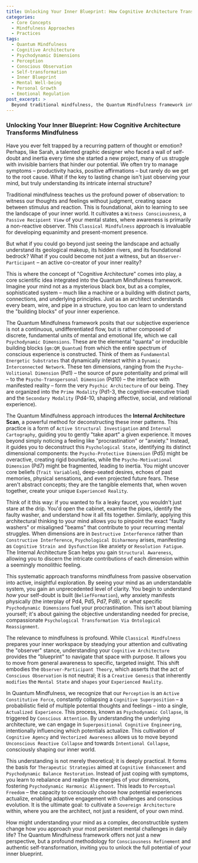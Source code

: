 ```yaml
---
title: Unlocking Your Inner Blueprint: How Cognitive Architecture Transforms Mindfulness
categories:
  - Core Concepts
  - Mindfulness Approaches
  - Practices
tags:
  - Quantum Mindfulness
  - Cognitive Architecture
  - Psychodynamic Dimensions
  - Perception
  - Conscious Observation
  - Self-transformation
  - Inner Blueprint
  - Mental Well-being
  - Personal Growth
  - Emotional Regulation
post_excerpt: >
  Beyond traditional mindfulness, the Quantum Mindfulness framework introduces a revolutionary approach: understanding your mind as a complex Cognitive Architecture. This article explores how identifying the Psychodynamic Dimensions that form your inner world allows for precise, transformative interventions, moving you from passive observation to active co-creation of your reality. Discover how to unlock your inner blueprint for lasting psychological freedom.
---
```


### Unlocking Your Inner Blueprint: How Cognitive Architecture Transforms Mindfulness

Have you ever felt trapped by a recurring pattern of thought or emotion? Perhaps, like Sarah, a talented graphic designer who faced a wall of self-doubt and inertia every time she started a new project, many of us struggle with invisible barriers that hinder our potential. We often try to manage symptoms – productivity hacks, positive affirmations – but rarely do we get to the root cause. What if the key to lasting change isn't just observing your mind, but truly understanding its intricate internal structure?

Traditional mindfulness teaches us the profound power of observation: to witness our thoughts and feelings without judgment, creating space between stimulus and reaction. This is foundational, akin to learning to see the landscape of your inner world. It cultivates a `Witness Consciousness`, a `Passive Recipient View` of your mental states, where awareness is primarily a non-reactive observer. This `Classical Mindfulness` approach is invaluable for developing equanimity and present-moment presence.

But what if you could go beyond just seeing the landscape and actually understand its geological makeup, its hidden rivers, and its foundational bedrock? What if you could become not just a witness, but an `Observer-Participant` – an active co-creator of your inner reality?

This is where the concept of "Cognitive Architecture" comes into play, a core scientific idea integrated into the Quantum Mindfulness framework. Imagine your mind not as a mysterious black box, but as a complex, sophisticated system – much like a machine or a building with distinct parts, connections, and underlying principles. Just as an architect understands every beam, wire, and pipe in a structure, you too can learn to understand the "building blocks" of your inner experience.

The Quantum Mindfulness framework posits that our subjective experience is not a continuous, undifferentiated flow, but is rather composed of discrete, fundamental units of mental and emotional life, which we call `Psychodynamic Dimensions`. These are the elemental "quanta" or irreducible building blocks (`qm:QM_Quantum`) from which the entire spectrum of conscious experience is constructed. Think of them as `Fundamental Energetic Substrates` that dynamically interact within a `Dynamic Interconnected Network`. These ten dimensions, ranging from the `Psycho-Volitional Dimension` (Pd1) – the source of pure potentiality and primal will – to the `Psycho-Transpersonal Dimension` (Pd10) – the interface with manifested reality – form the very `Psychic Architecture` of our being. They are organized into the `Prime Modality` (Pd1-3, the cognitive-executive triad) and the `Secondary Modality` (Pd4-10, shaping affective, social, and relational experience).

The Quantum Mindfulness approach introduces the **Internal Architecture Scan**, a powerful method for deconstructing these inner patterns. This practice is a form of `Active Structural Investigation` and `Internal Cartography`, guiding you to gently "take apart" a given experience. It moves beyond simply noticing a feeling like "procrastination" or "anxiety." Instead, it guides you to deconstruct this `Psychological State`, identifying its distinct dimensional components: the `Psycho-Protective Dimension` (Pd5) might be overactive, creating rigid boundaries, while the `Psycho-Motivational Dimension` (Pd7) might be fragmented, leading to inertia. You might uncover core beliefs (`Trait Variable`s), deep-seated desires, echoes of past memories, physical sensations, and even projected future fears. These aren't abstract concepts; they are the tangible elements that, when woven together, create your unique `Experienced Reality`.

Think of it this way: if you wanted to fix a leaky faucet, you wouldn't just stare at the drip. You'd open the cabinet, examine the pipes, identify the faulty washer, and understand how it all fits together. Similarly, applying this architectural thinking to your mind allows you to pinpoint the exact "faulty washers" or misaligned "beams" that contribute to your recurring mental struggles. When dimensions are in `Destructive Interference` rather than `Constructive Interference`, `Psychological Disharmony` arises, manifesting as `Cognitive Strain and Dysfunction` like anxiety or `Resolution Fatigue`. The Internal Architecture Scan helps you gain `Structural Awareness`, allowing you to discern the intricate contributions of each dimension within a seemingly monolithic feeling.

This systematic approach transforms mindfulness from passive observation into active, insightful exploration. By seeing your mind as an understandable system, you gain an unprecedented level of clarity. You begin to understand *how* your self-doubt is built (`BeliefFormation`), *why* anxiety manifests physically (the interplay of Pd4, Pd5, Pd7, Pd8), or *what* specific `Psychodynamic Dimensions` fuel your procrastination. This isn't about blaming yourself; it's about gaining the objective understanding needed for precise, compassionate `Psychological Transformation Via Ontological Reassignment`.

The relevance to mindfulness is profound. While `Classical Mindfulness` prepares your inner workspace by steadying your attention and cultivating the "observer" stance, understanding your `Cognitive Architecture` provides the "blueprint" to navigate that space with purpose. It allows you to move from general awareness to specific, targeted insight. This shift embodies the `Observer-Participant Theory`, which asserts that the act of `Conscious Observation` is not neutral; it is a `Creative Genesis` that inherently `modifies` the `Mental State` and `shapes` your `Experienced Reality`.

In Quantum Mindfulness, we recognize that our `Perception` is an `Active Constitutive Force`, constantly collapsing a `Cognitive Superposition` – a probabilistic field of multiple potential thoughts and feelings – into a single, `Actualized Experience`. This process, known as `Psychodynamic Collapse`, is triggered by `Conscious Attention`. By understanding the underlying architecture, we can engage in `Superpositional Cognitive Engineering`, intentionally influencing which potentials actualize. This cultivation of `Cognitive Agency` and `Vectorized Awareness` allows us to move beyond `Unconscious Reactive Collapse` and towards `Intentional Collapse`, consciously shaping our inner world.

This understanding is not merely theoretical; it is deeply practical. It forms the basis for `Therapeutic Strategies` aimed at `Cognitive Enhancement` and `Psychodynamic Balance Restoration`. Instead of just coping with symptoms, you learn to rebalance and realign the energies of your dimensions, fostering `Psychodynamic Harmonic Alignment`. This leads to `Perceptual Freedom` – the capacity to consciously choose how potential experiences actualize, enabling adaptive engagement with challenges and conscious evolution. It is the ultimate goal: to cultivate a `Sovereign Architecture` within, where you are the architect, not just a resident, of your own mind.

How might understanding your mind as a complex, deconstructible system change how you approach your most persistent mental challenges in daily life? The Quantum Mindfulness framework offers not just a new perspective, but a profound methodology for `Consciousness Refinement` and authentic self-transformation, inviting you to unlock the full potential of your inner blueprint.
